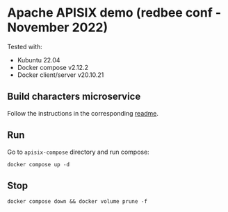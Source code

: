 # Apache APISIX demo (redbee conf - November 2022)

Tested with:

- Kubuntu 22.04
- Docker compose v2.12.2
- Docker client/server v20.10.21

## Build characters microservice

Follow the instructions in the corresponding [readme](kotlin-javalin-seed/README.md).

## Run

Go to `apisix-compose` directory and run compose:

```shell
docker compose up -d
```

## Stop

```shell
docker compose down && docker volume prune -f
```
